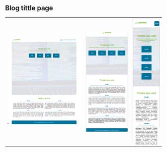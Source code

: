 ## Blog tittle page
<table>
  <tr>
    <td style ="width: 50%;" ><img src="https://github.com/VoltG3/HTML/blob/master/LTPC_blog_titlepage/LTPC_blog_titlepage_desktop.png" alt="img"></td>
    <td style ="width: 30%;" ><img src="https://github.com/VoltG3/HTML/blob/master/LTPC_blog_titlepage/LTPC_blog_titlepage_ipad.png" alt="img"></td>
    <td style ="width: 20%;" ><img src="https://github.com/VoltG3/HTML/blob/master/LTPC_blog_titlepage/LTPC_blog_titlepage_mobile_1.png" alt="img"></td>
  <tr>
 </table>
